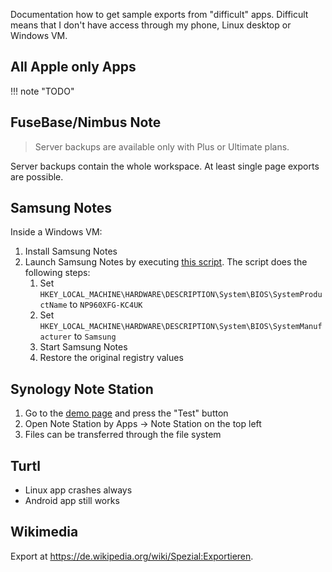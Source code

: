 Documentation how to get sample exports from "difficult" apps. Difficult means that I don't have access through my phone, Linux desktop or Windows VM.

## All Apple only Apps

!!! note "TODO"

## FuseBase/Nimbus Note

> Server backups are available only with Plus or Ultimate plans.

Server backups contain the whole workspace. At least single page exports are possible. 

## Samsung Notes

Inside a Windows VM:

1. Install Samsung Notes
2. Launch Samsung Notes by executing [this script](https://github.com/kellwinr/galaxybook_mask/blob/c72333f22dc3be130887b5d0fe9666f3b524902a/samsungnotes-directlaunch.bat). The script does the following steps:
    1. Set `HKEY_LOCAL_MACHINE\HARDWARE\DESCRIPTION\System\BIOS\SystemProductName` to `NP960XFG-KC4UK`
    2. Set `HKEY_LOCAL_MACHINE\HARDWARE\DESCRIPTION\System\BIOS\SystemManufacturer` to `Samsung`
    3. Start Samsung Notes
    4. Restore the original registry values

## Synology Note Station

1. Go to the [demo page](https://demo.synology.com/de-de/dsm) and press the "Test" button
2. Open Note Station by Apps -> Note Station on the top left
3. Files can be transferred through the file system

## Turtl

- Linux app crashes always
- Android app still works

## Wikimedia

Export at https://de.wikipedia.org/wiki/Spezial:Exportieren.
